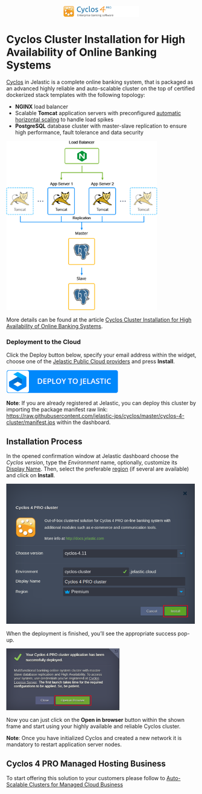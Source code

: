 <p align="center"> 
<img style="padding: 0 15px; float: center;" src="../images/cyclos4pro.png" width="200">
</p>

# Cyclos Cluster Installation for High Availability of Online Banking Systems

[Cyclos](https://www.cyclos.org/) in Jelastic is a complete online banking system, that is packaged as an advanced highly reliable and auto-scalable cluster on the top of certified dockerized stack templates with the following topology:

- **NGINX** load balancer
- Scalable **Tomcat** application servers with preconfigured [automatic horizontal scaling](https://docs.jelastic.com/automatic-horizontal-scaling) to handle load spikes
- **PostgreSQL** database cluster with master-slave replication to ensure high performance, fault tolerance and data security

<p align="left"> 
<img src="../images/topology.png" width="400">
</p>

More details can be found at the article [Cyclos Cluster Installation for High Availability of Online Banking Systems](https://docs.jelastic.com/cyclos-cluster).

### Deployment to the Cloud
Click the Deploy button below, specify your email address within the widget, choose one of the [Jelastic Public Cloud providers](https://jelastic.com/install-application/?manifest=https://raw.githubusercontent.com/jelastic-jps/cyclos/master/cyclos-4-cluster/manifest.jps&keys=app.jelastic.eapps.com;app.cloud.hostnet.nl;app.jelastichosting.nl;app.appengine.flow.ch;app.jelasticlw.com.br;app.mircloud.host;app.jcs.opusinteractive.io;app.paas.quarinet.eu) and press **Install**.

[![Deploy](https://github.com/jelastic-jps/git-push-deploy/raw/master/images/deploy-to-jelastic.png)](https://jelastic.com/install-application/?manifest=https://raw.githubusercontent.com/jelastic-jps/cyclos/master/cyclos-4-cluster/manifest.jps)

**Note**: If you are already registered at Jelastic, you can deploy this cluster by importing the package manifest raw link: 
https://raw.githubusercontent.com/jelastic-jps/cyclos/master/cyclos-4-cluster/manifest.jps within the dashboard.

## Installation Process
In the opened confirmation window at Jelastic dashboard choose the *Cyclos version*, type the *Environment* name, optionally, customize its [Display Name](https://docs.jelastic.com/environment-aliases). Then, select the preferable [region](https://docs.jelastic.com/environment-regions) (if several are available) and click on **Install**.

<p align="left"> 
<img src="../images/install.png" width="500">
</p>

When the deployment is finished, you’ll see the appropriate success pop-up.

<p align="left"> 
<img src="../images/success.png" width="300">
</p>

Now you can just click on the **Open in browser** button within the shown frame and start using your highly available and reliable Cyclos cluster.

**Note**: Once you have initialized Cyclos and created a new network it is mandatory to restart application server nodes.

## Cyclos 4 PRO Managed Hosting Business
To start offering this solution to your customers please follow to [Auto-Scalable Clusters for Managed Cloud Business](https://jelastic.com/apaas/)
